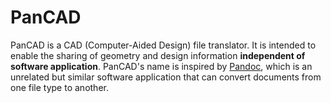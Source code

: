 # PanCAD

PanCAD is a CAD (Computer-Aided Design) file translator. It is intended to 
enable the sharing of geometry and design information **independent of 
software application**. PanCAD's name is inspired by [Pandoc][1], which is an 
unrelated but similar software application that can convert documents 
from one file type to another.

[1]: https://pandoc.org/